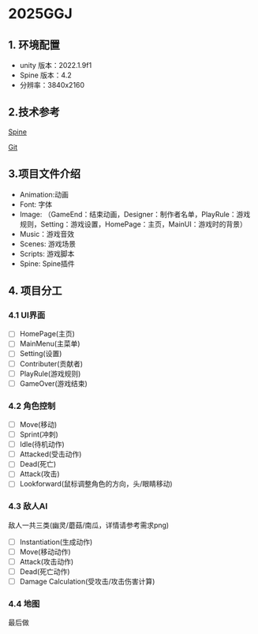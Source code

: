 <!--
 * @FilePath: \GGJ2025\README.md
 * @Description:  
 * @Author: MuJianYu
 * @Version: 0.0.1
 * @LastEditors: MuJianYu
 * @LastEditTime: 2025-01-07 13:40:14
 * Copyright    : G AUTOMOBILE RESEARCH INSTITUTE CO.,LTD Copyright (c) 2025.
-->

# 2025GGJ

## 1. 环境配置

- unity 版本：2022.1.9f1
- Spine 版本：4.2
- 分辨率：3840x2160

## 2.技术参考

[Spine](https://blog.csdn.net/weixin_31139479/article/details/143647440)

[Git](https://blog.csdn.net/qq_45950599/article/details/144826922?spm=1001.2014.3001.5501)

## 3.项目文件介绍

- Animation:动画
- Font: 字体
- Image: （GameEnd：结束动画，Designer：制作者名单，PlayRule：游戏规则，Setting：游戏设置，HomePage：主页，MainUI：游戏时的背景）
- Music：游戏音效
- Scenes: 游戏场景
- Scripts: 游戏脚本
- Spine: Spine插件

## 4. 项目分工

### 4.1 UI界面

* [ ] HomePage(主页)
* [ ] MainMenu(主菜单)
* [ ] Setting(设置)
* [ ] Contributer(贡献者)
* [ ] PlayRule(游戏规则)
* [ ] GameOver(游戏结束)

### 4.2 角色控制

* [ ] Move(移动)
* [ ] Sprint(冲刺)
* [ ] Idle(待机动作)
* [ ] Attacked(受击动作)
* [ ] Dead(死亡)
* [ ] Attack(攻击)
* [ ] Lookforward(鼠标调整角色的方向，头/眼睛移动)

### 4.3 敌人AI

敌人一共三类(幽灵/蘑菇/南瓜，详情请参考需求png)

* [ ] Instantiation(生成动作)
* [ ] Move(移动动作)
* [ ] Attack(攻击动作)
* [ ] Dead(死亡动作)
* [ ] Damage Calculation(受攻击/攻击伤害计算)

### 4.4 地图

最后做
